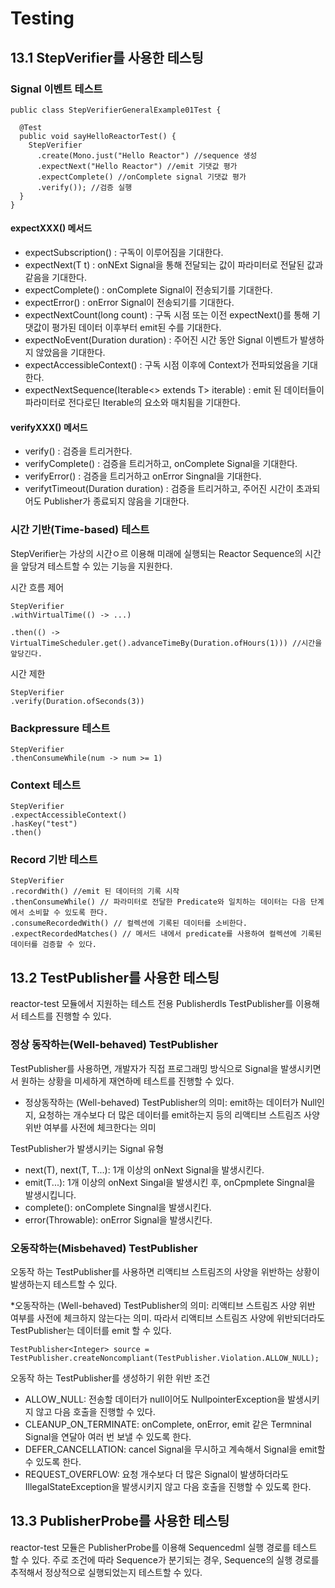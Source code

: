 # Testing

## 13.1 StepVerifier를 사용한 테스팅

### Signal 이벤트 테스트

```
public class StepVerifierGeneralExample01Test {

  @Test
  public void sayHelloReactorTest() {
    StepVerifier
      .create(Mono.just("Hello Reactor") //sequence 생성
      .expectNext("Hello Reactor") //emit 기댓값 평가
      .expectComplete() //onComplete signal 기댓값 평가
      .verify()); //검증 실행
  }
}
```

#### expectXXX() 메서드

- expectSubscription() : 구독이 이루어짐을 기대한다.
- expectNext(T t) : onNExt Signal을 통해 전달되는 값이 파라미터로 전달된 값과 같음을 기대한다.
- expectComplete() : onComplete Signal이 전송되기를 기대한다.
- expectError() : onError Signal이 전송되기를 기대한다.
- expectNextCount(long count) : 구독 시점 또는 이전 expectNext()를 통해 기댓값이 평가된 데이터 이후부터 emit된 수를 기대한다.
- expectNoEvent(Duration duration) : 주어진 시간 동안 Signal 이벤트가 발생하지 않았음을 기대한다.
- expectAccessibleContext() : 구독 시점 이후에 Context가 전파되었음을 기대한다.
- expectNextSequence(Iterable<> extends T> iterable) : emit 된 데이터들이 파라미터로 전다로딘 Iterable의 요소와 매치됨을 기대한다.

#### verifyXXX() 메서드

- verify() : 검증을 트리거한다.
- verifyComplete() : 검증을 트리거하고, onComplete Signal을 기대한다.
- verifyError() : 검증을 트리거하고 onError Singnal을 기대한다.
- verifytTimeout(Duration duration) : 검증을 트리거하고, 주어진 시간이 초과되어도 Publisher가 종료되지 않음을 기대한다.
 

### 시간 기반(Time-based) 테스트

 StepVerifier는 가상의 시간ㅇ르 이용해 미래에 실행되는 Reactor Sequence의 시간을 앞당겨 테스트할 수 있는 기능을 지원한다.


시간 흐름 제어
```
StepVerifier
.withVirtualTime(() -> ...)

.then(() -> VirtualTimeScheduler.get().advanceTimeBy(Duration.ofHours(1))) //시간을 앞당긴다.
```


시간 제한
```
StepVerifier
.verify(Duration.ofSeconds(3))
```

### Backpressure 테스트

```
StepVerifier
.thenConsumeWhile(num -> num >= 1)
```

### Context 테스트

```
StepVerifier
.expectAccessibleContext()
.hasKey("test")
.then()
```

### Record 기반 테스트

```
StepVerifier
.recordWith() //emit 된 데이터의 기록 시작
.thenConsumeWhile() // 파라미터로 전달한 Predicate와 일치하는 데이터는 다음 단계에서 소비할 수 있도록 한다.
.consumeRecordedWith() // 컬렉션에 기록된 데이터를 소비한다.
.expectRecordedMatches() // 메서드 내에서 predicate를 사용하여 컬렉션에 기록된 데이터를 검증할 수 있다.
```


## 13.2 TestPublisher를 사용한 테스팅

reactor-test 모듈에서 지원하는 테스트 전용 Publisherdls TestPublisher를 이용해서 테스트를 진행할 수 있다.

### 정상 동작하는(Well-behaved) TestPublisher

TestPublisher를 사용하면, 개발자가 직접 프로그래밍 방식으로 Signal을 발생시키면서 원하는 상황을 미세하게 재연하메 테스트를 진행할 수 있다.

* 정상동작하는 (Well-behaved) TestPublisher의 의미: emit하는 데이터가 Null인지, 요청하는 개수보다 더 많은 데이터를 emit하는지 등의 리액티브 스트림즈 사양 위반 여부를 사전에 체크한다는 의미

TestPublisher가 발생시키는 Signal 유형
- next(T), next(T, T...): 1개 이상의 onNext Signal을 발생시킨다.
- emit(T...): 1개 이상의 onNext Singal을 발생시킨 후, onCpmplete Singnal을 발생시킵니다.
- complete(): onComplete Singnal을 발생시킨다.
- error(Throwable): onError Signal을 발생시킨다.


### 오동작하는(Misbehaved) TestPublisher

오동작 하는 TestPublisher를 사용하면 리액티브 스트림즈의 사양을 위반하는 상황이 발생하는지 테스트할 수 있다.

*오동작하는 (Well-behaved) TestPublisher의 의미: 리액티브 스트림즈 사양 위반 여부를 사전에 체크하지 않는다는 의미. 따라서 리액티브 스트림즈 사양에 위반되더라도 TestPublisher는 데이터를 emit 할 수 있다.

```
TestPublisher<Integer> source = TestPublisher.createNoncompliant(TestPublisher.Violation.ALLOW_NULL);
```

오동작 하는 TestPublisher를 생성하기 위한 위반 조건
- ALLOW_NULL: 전송할 데이터가 null이어도 NullpointerException을 발생시키지 않고 다음 호출을 진행할 수 있다.
- CLEANUP_ON_TERMINATE: onComplete, onError, emit 같은 Termninal Signal을 연달아 여러 번 보낼 수 있도록 한다.
- DEFER_CANCELLATION: cancel Signal을 무시하고 계속해서 Signal을 emit할 수 있도록 한다.
- REQUEST_OVERFLOW: 요청 개수보다 더 많은 Signal이 발생하더라도 IllegalStateException을 발생시키지 않고 다음 호출을 진행할 수 있도록 한다.


## 13.3 PublisherProbe를 사용한 테스팅

reactor-test 모듈은 PublisherProbe를 이용해 Sequencedml 실행 경로를 테스트 할 수 있다.
주로 조건에 따라 Sequence가 분기되는 경우, Sequence의 실행 경로를 추적해서 정상적으로 실행되었는지 테스트할 수 있다.
